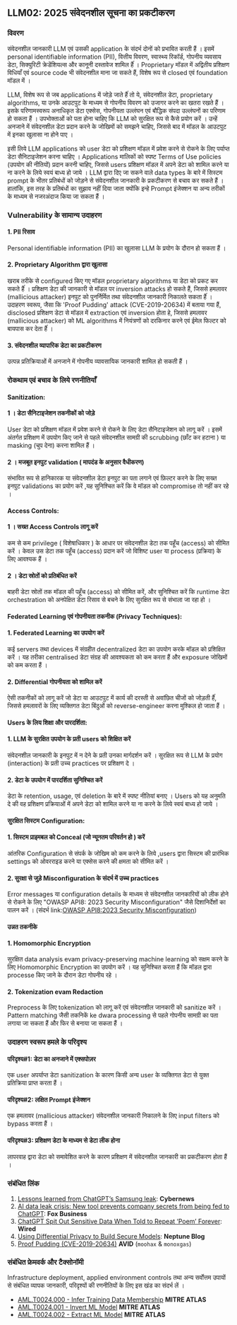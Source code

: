 ## LLM02: 2025 संवेदनशील सूचना का प्रकटीकरण

### विवरण

संवेदनशील जानकारी LLM एवं उसकी application के संदर्भ दोनों को प्रभावित करती हैं । इसमें personal identifiable information (PII), वित्तीय विवरण, स्वास्थ्य रिकॉर्ड, गोपनीय व्यवसाय डेटा, सिक्युरिटी क्रेडेंशियल्स और कानूनी दस्तावेज शामिल हैंं । Proprietary मॉडल में अद्वितीय प्रशिक्षण विधियाँ एवं source code भी संवेदनशील माना जा सकते हैं, विशेष रूप से closed एवं foundation मॉडल में ।

LLM, विशेष रूप से जब applications में जोड़े जाते हैंं तो ये, संवेदनशील डेटा, proprietary algorithms, या उनके आउटपुट के माध्यम से गोपनीय विवरण को उजागर करने का खतरा रखते हैं । इसके परिणामस्वरूप अनाधिकृत डेटा एक्सेस, गोपनीयता उल्लंघन एवं बौद्धिक संपदा उल्लंघनों का परिणाम हो सकता हैं । उपभोक्ताओं को पता होना चाहिए कि LLM को सुरक्षित रूप से कैसे प्रयोग करें । उन्हें अनजाने में संवेदनशील डेटा प्रदान करने के जोखिमों को समझने चाहिए, जिससे बाद में मॉडल के आउटपुट में इनका खुलासा ना होने पाए ।

इसी लिये LLM applications को user डेटा को प्रशिक्षण मॉडल में प्रवेश करने से रोकने के लिए पर्याप्त डेटा सैनिटाइजेशन करना चाहिए । Applications मालिकों को स्पष्ट Terms of Use policies (उपयोग की नीतियों) प्रदान करनी चाहिए, जिससे users प्रशिक्षण मॉडल में अपने डेटा को शामिल करने या ना करने के लिये स्वयं बाध्य हो जाये । LLM द्वारा दिए जा सकने वाले data types के बारे में सिस्टम prompt के भीतर प्रतिबंधों को जोड़ने से संवेदनशील जानकारी के प्रकटीकरण से बचाव कर सकते हैं । हालांकि, इस तरह के प्रतिबंधों का सुझाव नहीं दिया जाता क्योंकि इन्हे Prompt इंजेक्शन या अन्य तरीकों के माध्यम से नजरअंदाज किया जा सकता हैं ।

### Vulnerability के सामान्य उदाहरण

#### 1. PII रिसाव
  Personal identifiable information (PII) का खुलासा LLM के प्रयोग के दौरान हो सकता हैं ।
#### 2. Proprietary Algorithm द्वारा खुलासा
  खराब तरीके से configured किए गए मॉडल proprietary algorithms या डेटा को प्रकट कर सकते हैंं । प्रशिक्षण डेटा की जानकारी से मॉडल पर inversion attacks हो सकते हैं, जिससे हमलावर (mallicious attacker) इनपुट को पुनर्निर्मित तथा संवेदनशील जानकारी निकालते सकता हैंं । 
  उदाहरण स्वरूप, जैसा कि 'Proof Pudding' attack (CVE-2019-20634) में बताया गया हैं, disclosed प्रशिक्षण डेटा से मॉडल में extraction एवं inversion होता हे, जिससे हमलावर (mallicious attacker) को ML algorithms में नियंत्रणों को दरकिनार करने एवं ईमेल फिल्टर को बायपास कर देता हैंं ।
#### 3. संवेदनशील व्यापारिक डेटा का प्रकटीकरण
  उत्पन्न प्रतिक्रियाओं में अनजाने में गोपनीय व्यावसायिक जानकारी शामिल हो सकती हैं ।

### रोकथाम एवं बचाव के लिये रणनीतियाँ

#### Sanitization:

#### 1 । डेटा सैनिटाइजेशन तकनीकों को जोड़े
  User डेटा को प्रशिक्षण मॉडल में प्रवेश करने से रोकने के लिए डेटा सैनिटाइजेशन को लागू करें । इसमें अंतर्गत प्रशिक्षण में उपयोग किए जाने से पहले संवेदनशील सामग्री की scrubbing (छाँट कर हटाना ) या masking (चुप देना) करना शामिल हैं ।
#### 2 । मजबूत इनपुट validation ( मापदंड के अनुसार वैधीकरण)
  संभावित रूप से हानिकारक या संवेदनशील डेटा इनपुट का पता लगाने एवं फ़िल्टर करने के लिए सख्त इनपुट validations का प्रयोग करें ,यह सुनिश्चित करें कि वे मॉडल को compromise तो नहीं कर रहे ।

#### Access Controls:

#### 1 । सख्त Access Controls लागू करें
  कम से कम privilege ( विशेषाधिकार ) के आधार पर संवेदनशील डेटा तक पहूँच (access) को सीमित करें । केवल उस डेटा तक पहूँच (access) प्रदान करें जो विशिष्ट user या process (प्रक्रिया) के लिए आवश्यक हैं ।
#### 2 । डेटा स्रोतों को प्रतिबंधित करें
  बाहरी डेटा स्रोतों तक मॉडल की पहूँच (access) को सीमित करें, और सुनिश्चित करें कि runtime डेटा orchestration को अनपेक्षित डेटा रिसाव से बचने के लिए सुरक्षित रूप से संभाला जा रहा हो ।

#### Federated Learning एवं गोपनीयता तकनीक (Privacy Techniques):

#### 1. Federated Learning का उपयोग करें
  कई servers तथा devices में संग्रहीत decentralized डेटा का उपयोग करके मॉडल को प्रशिक्षित करें । यह तरीका centralised डेटा संग्रह की आवश्यकता को कम करता हैं और exposure जोखिमों को कम करता हैं ।
#### 2. Differential गोपनीयता को शामिल करें
  ऐसी तकनीकों को लागू करें जो डेटा या आउटपुट में कार्य की दरस्ती से अवांछित चीजों को जोड़ती हैंं, जिससे हमलावरों के लिए व्यक्तिगत डेटा बिंदुओं को reverse-engineer करना मुश्किल हो जाता हैं ।

#### Users के लिय शिक्षा और पारदर्शिता:

#### 1. LLM के सुरक्षित उपयोग के प्रती users को शिक्षित करें
  संवेदनशील जानकारी के इनपुट में न देने के प्रती उनका मार्गदर्शन करें । सुरक्षित रूप से LLM के प्रयोग (interaction) के प्रती उच्च practices पर प्रशिक्षण दे ।
#### 2. डेटा के उपयोग में पारदर्शिता सुनिश्चित करें
  डेटा के retention, usage, एवं deletion के बारे में स्पष्ट नीतियां बनाए । Users को यह अनुमति दे की वह प्रशिक्षण प्रक्रियाओं में अपने डेटा को शामिल करने या ना करने के लिये स्वयं बाध्य हो जाये ।

#### सुरक्षित सिस्टम Configuration:

#### 1. सिस्टम प्राइमबल को Conceal (जो न्यूनतम परिवर्तन हो ) करें 
  आंतरिक Configuration से संपर्क के जोखिम को कम करने के लिये ,users द्वारा सिस्टम की प्रारंभिक settings को ओवरराइड करने या एक्सेस करने की क्षमता को सीमित करें ।
#### 2. सुरक्षा से जुड़े Misconfiguration के संदर्भ में उच्च practices
  Error messages या configuration details के माध्यम से संवेदनशील जानकारियों को लीक होने से रोकने के लिए "OWASP API8: 2023 Security Misconfiguration" जैसे दिशानिर्देशों का पालन करें ।
  (संदर्भ link:[OWASP API8:2023 Security Misconfiguration](https://owasp.org/API-Security/editions/2023/en/0xa8-security-misconfiguration/))

#### उन्नत तकनीके 

#### 1. Homomorphic Encryption
  सुरक्षित data analysis evam privacy-preserving machine learning को सक्षम करने के लिए Homomorphic Encryption का उपयोग करें । यह सुनिश्चित करता हैं कि मॉडल द्वारा processe किए जाने के दौरान डेटा गोपनीय रहे ।
#### 2. Tokenization evam Redaction
  Preprocess के लिए tokenization को लागू करें एवं संवेदनशील जानकारी को sanitize करें । Pattern matching जैसी तकनिकें ke dwara processing से पहले गोपनीय सामग्री का पता लगाया जा सकता हैं और फिर से बनाया जा सकता हैं ।

### उदाहरण स्वरूप हमले के परिदृश्य

#### परिदृश्य#1: डेटा का अनजाने में एक्सपोज़र
  एक user अपर्याप्त डेटा sanitization के कारण किसी अन्य user के व्यक्तिगत डेटा से युक्त प्रतिक्रिया प्राप्त करता हैं ।
#### परिदृश्य#2: लक्षित Prompt इंजेक्शन
  एक हमलावर (mallicious attacker) संवेदनशील जानकारी निकालने के लिए input filters को bypass करता हैं ।
#### परिदृश्य#3: प्रशिक्षण डेटा के माध्यम से डेटा लीक होना
  लापरवाह द्वारा डेटा को समावेशित करने के कारण प्रशिक्षण में संवेदनशील जानकारी का प्रकटीकरण होता हैं ।

### संबंधित लिंक

1. [Lessons learned from ChatGPT’s Samsung leak](https://cybernews.com/security/chatgpt-samsung-leak-explained-lessons/): **Cybernews**
2. [AI data leak crisis: New tool prevents company secrets from being fed to ChatGPT](https://www.foxbusiness.com/politics/ai-data-leak-crisis-prevent-company-secrets-chatgpt): **Fox Business**
3. [ChatGPT Spit Out Sensitive Data When Told to Repeat ‘Poem’ Forever](https://www.wired.com/story/chatgpt-poem-forever-security-roundup/): **Wired**
4. [Using Differential Privacy to Build Secure Models](https://neptune.ai/blog/using-differential-privacy-to-build-secure-models-tools-methods-best-practices): **Neptune Blog**
5. [Proof Pudding (CVE-2019-20634)](https://avidml.org/database/avid-2023-v009/) **AVID** (`moohax` & `monoxgas`)

### संबंधित फ्रेमवर्क और टैक्सोनॉमी

Infrastructure deployment, applied environment controls तथा अन्य सर्वोत्तम उपायों से संबंधित व्यापक जानकारी, परिदृश्यों की रणनीतियों के लिए इस खंड का संदर्भ लें ।

- [AML.T0024.000 - Infer Training Data Membership](https://atlas.mitre.org/techniques/AML.T0024.000) **MITRE ATLAS**
- [AML.T0024.001 - Invert ML Model](https://atlas.mitre.org/techniques/AML.T0024.001) **MITRE ATLAS**
- [AML.T0024.002 - Extract ML Model](https://atlas.mitre.org/techniques/AML.T0024.002) **MITRE ATLAS**